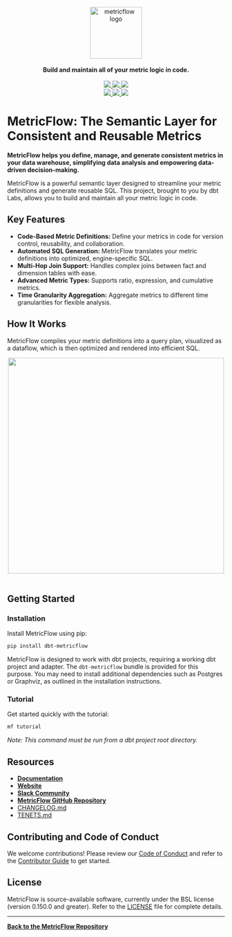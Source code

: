 <p align="center">
  <a target="_blank" href="https://transform.co/metricflow">
    <picture>
      <img  alt="metricflow logo" src="https://github.com/dbt-labs/metricflow/raw/main/assets/MetricFlow_logo.png" width="auto" height="120">
    </picture>
  </a>
  <br /><br />
  <b>Build and maintain all of your metric logic in code.</b>
  <br /><br />
  <a target="_blank" href="https://twitter.com/dbt_labs">
    <img src="https://img.shields.io/twitter/follow/dbt_labs?labelColor=image.png&color=163B36&logo=twitter&style=flat">
  </a>
  <a target="_blank" href="https://www.getdbt.com/community/">
    <img src="https://img.shields.io/badge/Slack-join-163B36">
  </a>
  <a target="_blank" href="https://github.com/dbt-labs/metricflow">
    <img src="https://img.shields.io/github/stars/dbt-labs/metricflow?labelColor=image.png&color=163B36&logo=github">
  </a>
  <br />
  <a target="_blank" href="https://github.com/dbt-labs/metricflow/blob/master/LICENSE">
    <img src="https://img.shields.io/pypi/l/metricflow?color=163B36&logo=AGPL-3.0">
  </a>
  <a target="_blank" href="https://pypi.org/project/metricflow/">
    <img src="https://img.shields.io/pypi/v/metricflow?labelColor=&color=163B36">
  </a>
  <img src="https://img.shields.io/pypi/pyversions/metricflow?labelColor=&color=163B36">
</p>

# MetricFlow: The Semantic Layer for Consistent and Reusable Metrics

**MetricFlow helps you define, manage, and generate consistent metrics in your data warehouse, simplifying data analysis and empowering data-driven decision-making.**

MetricFlow is a powerful semantic layer designed to streamline your metric definitions and generate reusable SQL. This project, brought to you by dbt Labs, allows you to build and maintain all your metric logic in code.

## Key Features

*   **Code-Based Metric Definitions:** Define your metrics in code for version control, reusability, and collaboration.
*   **Automated SQL Generation:** MetricFlow translates your metric definitions into optimized, engine-specific SQL.
*   **Multi-Hop Join Support:** Handles complex joins between fact and dimension tables with ease.
*   **Advanced Metric Types:** Supports ratio, expression, and cumulative metrics.
*   **Time Granularity Aggregation:**  Aggregate metrics to different time granularities for flexible analysis.

## How It Works

MetricFlow compiles your metric definitions into a query plan, visualized as a dataflow, which is then optimized and rendered into efficient SQL.

<p align="center">
<img src="https://github.com/dbt-labs/metricflow/raw/main/assets/example_plan.svg" height="500"/>
<br /><br />
</p>

## Getting Started

### Installation

Install MetricFlow using pip:

```bash
pip install dbt-metricflow
```

MetricFlow is designed to work with dbt projects, requiring a working dbt project and adapter. The `dbt-metricflow` bundle is provided for this purpose.  You may need to install additional dependencies such as Postgres or Graphviz, as outlined in the installation instructions.

### Tutorial

Get started quickly with the tutorial:

```bash
mf tutorial
```

*Note: This command must be run from a dbt project root directory.*

## Resources

*   **[Documentation](https://docs.getdbt.com/docs/build/build-metrics-intro)**
*   **[Website](https://transform.co/metricflow)**
*   **[Slack Community](https://www.getdbt.com/community/)**
*   **[MetricFlow GitHub Repository](https://github.com/dbt-labs/metricflow)**
*   [CHANGELOG.md](https://github.com/dbt-labs/metricflow/blob/main/CHANGELOG.md)
*   [TENETS.md](https://github.com/dbt-labs/metricflow/blob/main/TENETS.md)

## Contributing and Code of Conduct

We welcome contributions! Please review our [Code of Conduct](https://docs.getdbt.com/community/resources/code-of-conduct) and refer to the [Contributor Guide](https://github.com/dbt-labs/metricflow/blob/main/CONTRIBUTING.md) to get started.

## License

MetricFlow is source-available software, currently under the BSL license (version 0.150.0 and greater).  Refer to the [LICENSE](https://github.com/dbt-labs/metricflow/blob/main/LICENSE) file for complete details.

---
**[Back to the MetricFlow Repository](https://github.com/dbt-labs/metricflow)**